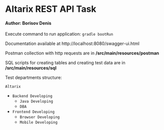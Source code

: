 # Altarix REST API Task
#### Author: Borisov Denis

Execute command to run application: `gradle bootRun`

Documentation available at http://localhost:8080/swagger-ui.html

Postman collection with http requests are in **/src/main/resources/postman**

SQL scripts for creating tables and creating test data are in **/src/main/resources/sql**

Test departments structure:

`Altarix`
- `Backend Developing`
    - `Java Developing`
    - `DBA`
- `Frontend Developing`
    - `Browser Developing`
    - `Mobile Developing`
